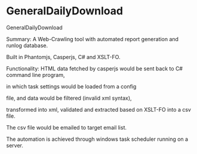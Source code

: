 GeneralDailyDownload
====================

GeneralDailyDownload

Summary:
A Web-Crawling tool with automated report generation and runlog database.

Built in Phantomjs, Casperjs, C# and XSLT-FO.


Functionality:
HTML data fetched by casperjs would be sent back to C# command line program, 

in which task settings would be loaded from a config 

file, and data would be filtered (invalid xml syntax),

transformed into xml, validated and extracted based on XSLT-FO into a csv file.

The csv file would be emailed to target email list.

The automation is achieved through windows task scheduler running on a server.



